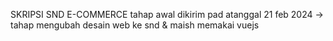 SKRIPSI SND E-COMMERCE
tahap awal dikirim pad atanggal 21 feb 2024 -> tahap mengubah desain web ke snd & maish memakai vuejs

